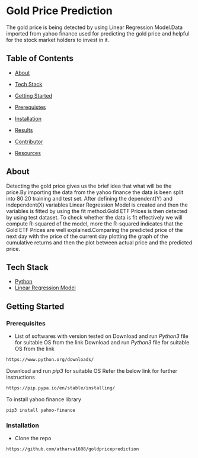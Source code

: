 # Gold Price Prediction
The gold price is being detected by using Linear Regression Model.Data imported from yahoo finance used for predicting the gold price and helpful for the stock market holders to invest in it. 
## Table of Contents
* [About](#about)
 * [Tech Stack](#tech-stack)
 
* [Getting Started](#getting-started)
 * [Prerequistes](#prerequistes)
 * [Installation](#installation)
* [Results](#results)
* [Contributor](#contributor)
* [Resources](#resources)

## About
Detecting the gold price gives us the brief idea that what will be the price.By importing the data from the yahoo finance the data is been split into 80:20 training and test set. After defining the dependent(Y) and independent(X) variables Linear Regression Model is created and then the variables is fitted by using the fit method.Gold ETF Prices is then detected by using test dataset. To check whether the data is fit effectively we will compute R-squared of the model, more the R-squared indicates that the Gold ETF Prices are well explained.Comparing the predicted price of the next day with the price of the current day plotting the graph of the cumulative returns and then the plot between actual price and the predicted price.

## Tech Stack
* [Python](#python)
* [Linear Regression Model](#linearregressionmodel)

## Getting Started
### Prerequisites
* List of softwares with version tested on
Download and run *Python3* file for suitable OS from the link
Download and run *Python3* file for suitable OS from the link
```sh
https://www.python.org/downloads/
```

Download and run *pip3* for suitable OS
Refer the below link for further instructions
```sh
https://pip.pypa.io/en/stable/installing/
```

To install yahoo finance library 
```sh
pip3 install yahoo-finance
```
### Installation
* Clone the repo
```sh
https://github.com/atharva1608/goldpriceprediction
```


 
